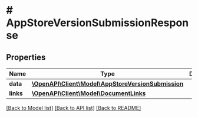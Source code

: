# # AppStoreVersionSubmissionResponse

## Properties

Name | Type | Description | Notes
------------ | ------------- | ------------- | -------------
**data** | [**\OpenAPI\Client\Model\AppStoreVersionSubmission**](AppStoreVersionSubmission.md) |  | 
**links** | [**\OpenAPI\Client\Model\DocumentLinks**](DocumentLinks.md) |  | 

[[Back to Model list]](../../README.md#documentation-for-models) [[Back to API list]](../../README.md#documentation-for-api-endpoints) [[Back to README]](../../README.md)



